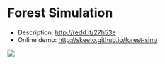 # Forest Simulation

* Description: http://redd.it/27h53e
* Online demo: http://skeeto.github.io/forest-sim/

![](http://i.imgur.com/inj79ir.png)
